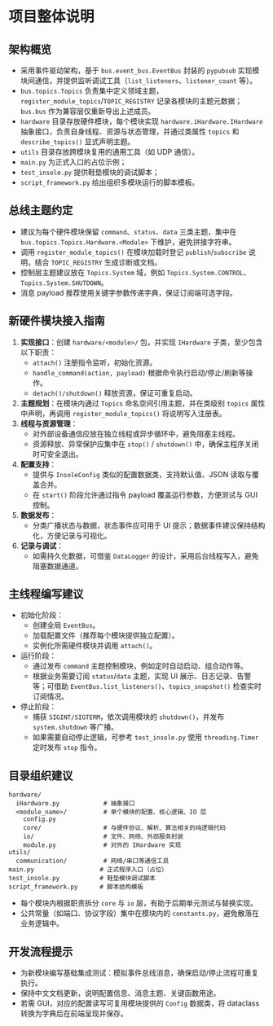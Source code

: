 # 项目整体说明

## 架构概览
- 采用事件驱动架构，基于 `bus.event_bus.EventBus` 封装的 `pypubsub` 实现模块间通信，并提供监听调试工具（`list_listeners`、`listener_count` 等）。
- `bus.topics.Topics` 负责集中定义领域主题，`register_module_topics`/`TOPIC_REGISTRY` 记录各模块的主题元数据；`bus.bus` 作为兼容层仅重新导出上述成员。
- `hardware` 目录存放硬件模块，每个模块实现 `hardware.iHardware.IHardware` 抽象接口，负责自身线程、资源与状态管理，并通过类属性 `topics` 和 `describe_topics()` 显式声明主题。
- `utils` 目录存放跨模块复用的通用工具（如 UDP 通信）。
- `main.py` 为正式入口的占位示例；
- `test_insole.py` 提供鞋垫模块的调试脚本；
- `script_framework.py` 给出组织多模块运行的脚本模板。

## 总线主题约定
- 建议为每个硬件模块保留 `command`、`status`、`data` 三类主题，集中在 `bus.topics.Topics.Hardware.<Module>` 下维护，避免拼接字符串。
- 调用 `register_module_topics()` 在模块加载时登记 `publish`/`subscribe` 说明，结合 `TOPIC_REGISTRY` 生成诊断或文档。
- 控制层主题建议放在 `Topics.System` 域，例如 `Topics.System.CONTROL`、`Topics.System.SHUTDOWN`。
- 消息 payload 推荐使用关键字参数传递字典，保证订阅端可选字段。

## 新硬件模块接入指南
1. **实现接口**：创建 `hardware/<module>/` 包，并实现 `IHardware` 子类，至少包含以下职责：
   - `attach()` 注册指令监听，初始化资源。
   - `handle_command(action, payload)` 根据命令执行启动/停止/刷新等操作。
   - `detach()/shutdown()` 释放资源，保证可重复启动。
2. **主题规划**：在模块内通过 `Topics` 命名空间引用主题，并在类级别 `topics` 属性中声明，再调用 `register_module_topics()` 将说明写入注册表。
3. **线程与资源管理**：
   - 对外部设备通信应放在独立线程或异步循环中，避免阻塞主线程。
   - 资源释放、异常保护应集中在 `stop()` / `shutdown()` 中，确保主程序关闭时可安全退出。
4. **配置支持**：
   - 提供与 `InsoleConfig` 类似的配置数据类，支持默认值、JSON 读取与覆盖合并。
   - 在 `start()` 阶段允许通过指令 payload 覆盖运行参数，方便测试与 GUI 控制。
5. **数据发布**：
   - 分类广播状态与数据，状态事件应可用于 UI 提示；数据事件建议保持结构化，方便记录与可视化。
6. **记录与调试**：
   - 如需持久化数据，可借鉴 `DataLogger` 的设计，采用后台线程写入，避免阻塞数据通道。

## 主线程编写建议
- 初始化阶段：
  - 创建全局 `EventBus`。
  - 加载配置文件（推荐每个模块提供独立配置）。
  - 实例化所需硬件模块并调用 `attach()`。
- 运行阶段：
  - 通过发布 `command` 主题控制模块，例如定时自动启动、组合动作等。
  - 根据业务需要订阅 `status`/`data` 主题，实现 UI 展示、日志记录、告警等；可借助 `EventBus.list_listeners()`、`topics_snapshot()` 检查实时订阅情况。
- 停止阶段：
  - 捕获 `SIGINT/SIGTERM`，依次调用模块的 `shutdown()`，并发布 `system.shutdown` 等广播。
  - 如果需要自动停止逻辑，可参考 `test_insole.py` 使用 `threading.Timer` 定时发布 `stop` 指令。

## 目录组织建议
```
hardware/
  iHardware.py            # 抽象接口
  <module_name>/          # 单个模块的配置、核心逻辑、IO 层
    config.py
    core/                 # 与硬件协议、解析、算法相关的纯逻辑代码
    io/                   # 文件、网络、外部服务封装
    module.py             # 对外的 IHardware 实现
utils/
  communication/          # 网络/串口等通信工具
main.py                  # 正式程序入口（占位）
test_insole.py           # 鞋垫模块调试脚本
script_framework.py      # 脚本结构模板
``` 
- 每个模块内根据职责拆分 `core` 与 `io` 层，有助于后期单元测试与替换实现。
- 公共常量（如端口、协议字段）集中在模块内的 `constants.py`，避免散落在业务逻辑中。

## 开发流程提示
- 为新模块编写基础集成测试：模拟事件总线消息，确保启动/停止流程可重复执行。
- 保持中文文档更新，说明配置信息、消息主题、关键函数用途。
- 若需 GUI，对应的配置读写可复用模块提供的 `Config` 数据类，将 dataclass 转换为字典后在前端呈现并保存。

